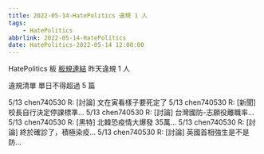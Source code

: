 ```yaml
---
title: 2022-05-14-HatePolitics 違規 1 人
tags:
    - HatePolitics
abbrlink: 2022-05-14-HatePolitics
date: HatePolitics-2022-05-14 12:00:00
---
```

HatePolitics 板 [板規連結](https://www.ptt.cc/bbs/HatePolitics/M.1617115262.A.D60.html)
昨天違規 1 人
<!-- more -->

違規清單
單日不得超過 5 篇

5/13 chen740530 R: [討論] 文在寅看樣子要死定了
5/13 chen740530 R: [新聞] 校長自行決定停課標準…
5/13 chen740530 R: [討論] 台灣國防-志願役離職率…
5/13 chen740530 R: [黑特] 北韓恐疫情大爆發 35萬…
5/13 chen740530 R: [討論] 終於確診了，積極染疫…
5/13 chen740530 R: [討論] 英國首相強生是不是防…